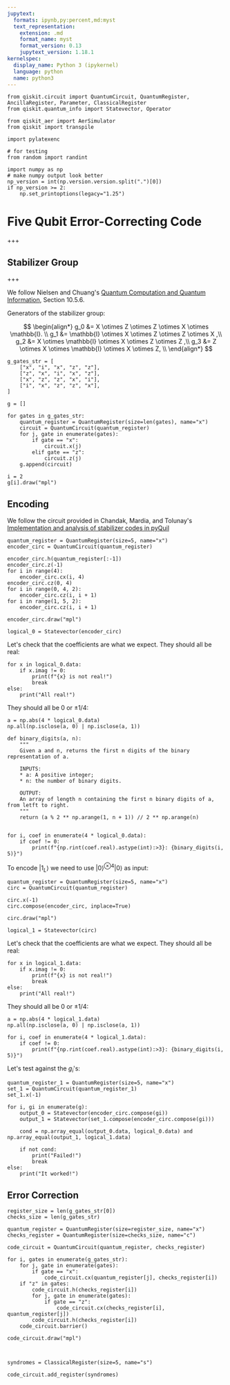 ```yaml
---
jupytext:
  formats: ipynb,py:percent,md:myst
  text_representation:
    extension: .md
    format_name: myst
    format_version: 0.13
    jupytext_version: 1.18.1
kernelspec:
  display_name: Python 3 (ipykernel)
  language: python
  name: python3
---
```


```{code-cell} ipython3
from qiskit.circuit import QuantumCircuit, QuantumRegister, AncillaRegister, Parameter, ClassicalRegister
from qiskit.quantum_info import Statevector, Operator

from qiskit_aer import AerSimulator
from qiskit import transpile

import pylatexenc

# for testing
from random import randint

import numpy as np
# make numpy output look better
np_version = int(np.version.version.split(".")[0])
if np_version >= 2:
    np.set_printoptions(legacy="1.25")
```

# Five Qubit Error-Correcting Code

+++

## Stabilizer Group

+++

We follow Nielsen and Chuang's [Quantum Computation and Quantum Information](https://www.cambridge.org/highereducation/books/quantum-computation-and-quantum-information/01E10196D0A682A6AEFFEA52D53BE9AE#overview), Section 10.5.6.

Generators of the stabilizer group:

$$
  \begin{align*}
    g_0 &= X \otimes Z \otimes Z \otimes X \otimes \mathbb{I}. \\
    g_1 &= \mathbb{I} \otimes X \otimes Z \otimes Z \otimes X ,\\
    g_2 &= X \otimes \mathbb{I} \otimes X \otimes Z \otimes Z ,\\
    g_3 &= Z \otimes X \otimes \mathbb{I} \otimes X \otimes Z, \\
  \end{align*}
$$

```{code-cell} ipython3
g_gates_str = [
    ["x", "i", "x", "z", "z"],
    ["z", "x", "i", "x", "z"],
    ["x", "z", "z", "x", "i"],
    ["i", "x", "z", "z", "x"],
]
```

```{code-cell} ipython3
g = []

for gates in g_gates_str:
    quantum_register = QuantumRegister(size=len(gates), name="x")
    circuit = QuantumCircuit(quantum_register)
    for j, gate in enumerate(gates):
        if gate == "x":
            circuit.x(j)
        elif gate == "z":
            circuit.z(j)
    g.append(circuit)
```

```{code-cell} ipython3
i = 2
g[i].draw("mpl")
```

## Encoding

We follow the circuit provided in Chandak, Mardia, and Tolunay's [Implementation and analysis of stabilizer codes in pyQuil](https://shubhamchandak94.github.io/reports/stabilizer_code_report.pdf)

```{code-cell} ipython3
quantum_register = QuantumRegister(size=5, name="x")
encoder_circ = QuantumCircuit(quantum_register)

encoder_circ.h(quantum_register[:-1])
encoder_circ.z(-1)
for i in range(4):
    encoder_circ.cx(i, 4)
encoder_circ.cz(0, 4)
for i in range(0, 4, 2):
    encoder_circ.cz(i, i + 1)
for i in range(1, 5, 2):
    encoder_circ.cz(i, i + 1)

encoder_circ.draw("mpl")
```

```{code-cell} ipython3
logical_0 = Statevector(encoder_circ)
```

Let's check that the coefficients are what we expect.  They should all be real:

```{code-cell} ipython3
for x in logical_0.data:
    if x.imag != 0:
        print(f"{x} is not real!")
        break
else:
    print("All real!")
```

They should all be $0$ or $\pm 1/4$:

```{code-cell} ipython3
a = np.abs(4 * logical_0.data)
np.all(np.isclose(a, 0) | np.isclose(a, 1))
```

```{code-cell} ipython3
def binary_digits(a, n):
    """
    Given a and n, returns the first n digits of the binary representation of a.

    INPUTS:
    * a: A positive integer;
    * n: the number of binary digits.

    OUTPUT:
    An array of length n containing the first n binary digits of a, from letft to right.
    """
    return (a % 2 ** np.arange(1, n + 1)) // 2 ** np.arange(n)


for i, coef in enumerate(4 * logical_0.data):
    if coef != 0:
        print(f"{np.rint(coef.real).astype(int):>3}: {binary_digits(i, 5)}")
```

To encode $\left| 1_L \right\rangle$ we need to use $\left| 0 \right\rangle^{\otimes 4} \left| 0 \right\rangle$ as input:

```{code-cell} ipython3
quantum_register = QuantumRegister(size=5, name="x")
circ = QuantumCircuit(quantum_register)

circ.x(-1)
circ.compose(encoder_circ, inplace=True)

circ.draw("mpl")
```

```{code-cell} ipython3
logical_1 = Statevector(circ)
```

Let's check that the coefficients are what we expect.  They should all be real:

```{code-cell} ipython3
for x in logical_1.data:
    if x.imag != 0:
        print(f"{x} is not real!")
        break
else:
    print("All real!")
```

They should all be $0$ or $\pm 1/4$:

```{code-cell} ipython3
a = np.abs(4 * logical_1.data)
np.all(np.isclose(a, 0) | np.isclose(a, 1))
```

```{code-cell} ipython3
for i, coef in enumerate(4 * logical_1.data):
    if coef != 0:
        print(f"{np.rint(coef.real).astype(int):>3}: {binary_digits(i, 5)}")
```

Let's test against the $g_i$'s:

```{code-cell} ipython3
quantum_register_1 = QuantumRegister(size=5, name="x")
set_1 = QuantumCircuit(quantum_register_1)
set_1.x(-1)

for i, gi in enumerate(g):
    output_0 = Statevector(encoder_circ.compose(gi))
    output_1 = Statevector(set_1.compose(encoder_circ.compose(gi)))

    cond = np.array_equal(output_0.data, logical_0.data) and np.array_equal(output_1, logical_1.data)

    if not cond:
        print("Failed!")
        break
else:
    print("It worked!")
```

## Error Correction

```{code-cell} ipython3
register_size = len(g_gates_str[0])
checks_size = len(g_gates_str)

quantum_register = QuantumRegister(size=register_size, name="x")
checks_register = QuantumRegister(size=checks_size, name="c")

code_circuit = QuantumCircuit(quantum_register, checks_register)

for i, gates in enumerate(g_gates_str):
    for j, gate in enumerate(gates):
        if gate == "x":
            code_circuit.cx(quantum_register[j], checks_register[i])
    if "z" in gates:
        code_circuit.h(checks_register[i])
        for j, gate in enumerate(gates):
            if gate == "z":
                code_circuit.cx(checks_register[i], quantum_register[j])
        code_circuit.h(checks_register[i])
    code_circuit.barrier()

code_circuit.draw("mpl")
```

```{code-cell} ipython3

```

```{code-cell} ipython3

```

```{code-cell} ipython3
syndromes = ClassicalRegister(size=5, name="s")

code_circuit.add_register(syndromes)
```
